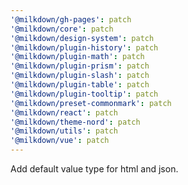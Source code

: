 ```yaml
---
'@milkdown/gh-pages': patch
'@milkdown/core': patch
'@milkdown/design-system': patch
'@milkdown/plugin-history': patch
'@milkdown/plugin-math': patch
'@milkdown/plugin-prism': patch
'@milkdown/plugin-slash': patch
'@milkdown/plugin-table': patch
'@milkdown/plugin-tooltip': patch
'@milkdown/preset-commonmark': patch
'@milkdown/react': patch
'@milkdown/theme-nord': patch
'@milkdown/utils': patch
'@milkdown/vue': patch
---
```


Add default value type for html and json.
